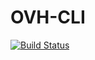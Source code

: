 # OVH-CLI

[![Build Status](https://travis-ci.org/emmanuelCarre/ovh-cli.svg?branch=master)](https://travis-ci.org/emmanuelCarre/ovh-cli)